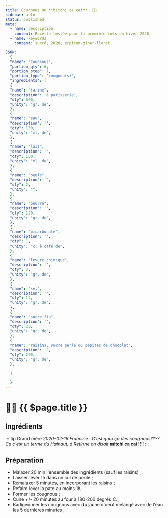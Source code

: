 ```yaml
---
title: Cougnous ou **Mitchi ca cai**  👩‍🍳
sidebar: auto
status: published
meta:
  - name: description
    content: Recette testée pour la première fois en hiver 2020
  - name: keywords
    content: sucré, 2020, erpicum-giner-lloret

JSON:
  {
  "name": "Cougnous",
  "portion_qty": 6,
  "portion_step": 1,
  "portion_type": 'cougnou(s)',
  "ingredients": [
  {
  "name": "farine",
  "description": 'à patisserie',
  "qty": 600,
  "unity": "gr. de",
  },
  {
  "name": "eau",
  "description": '',
  "qty": 130,
  "unity": "ml. de",
  },
  {
  "name": "lait",
  "description": '',
  "qty": 100,
  "unity": "ml. de",
  },
  {
  "name": "oeufs",
  "description": '',
  "qty": 2,
  "unity": "",
  },
  {
  "name": "beurre",
  "description": '',
  "qty": 120,
  "unity": "gr. de",
  },
  {
  "name": "bicarbonate",
  "description": '',
  "qty": 1,
  "unity": "c. à café de",
  },
  {
  "name": "levure chimique",
  "description": '',
  "qty": 3,
  "unity": "gr. de",
  },
  {
  "name": "sel",
  "description": '',
  "qty": 12,
  "unity": "gr. de",
  },
  {
  "name": "sucre fin",
  "description": '',
  "qty": 20,
  "unity": "gr. de",
  },
  {
  "name": "raisins, sucre perlé ou pépites de chocolat",
  "description": '',
  "qty": 200,
  "unity": "gr. de",
  },

  ]

  }
---
```

# :woman_cook: {{ $page.title }}

## Ingrédients

<recipePortion :recette="$page.frontmatter.JSON" />

::: tip Grand mère
*2020-02-16 Francine : C'est quoi ça des cougnous???? Ça c'est un terme du Hainaut, à Retinne on disait* **mitchi ca cai** !!!!
:::

## Préparation

- Malaxer 20 min l'ensemble des ingrédients (sauf les raisins) ;
- Laisser lever 1h dans un cul de poule ;
- Remalaxer 5 minutes, en incorporant les raisins ;
- Refaire lever la pate au moins 1h;
- Former les cougnous ;
- Cuire +/- 20 minutes au four à 180-200 degrés C. ;
- Badigeonner les cougnous avec du jaune d'oeuf mélangé avec de l'eau les 5 dernières minutes ;
